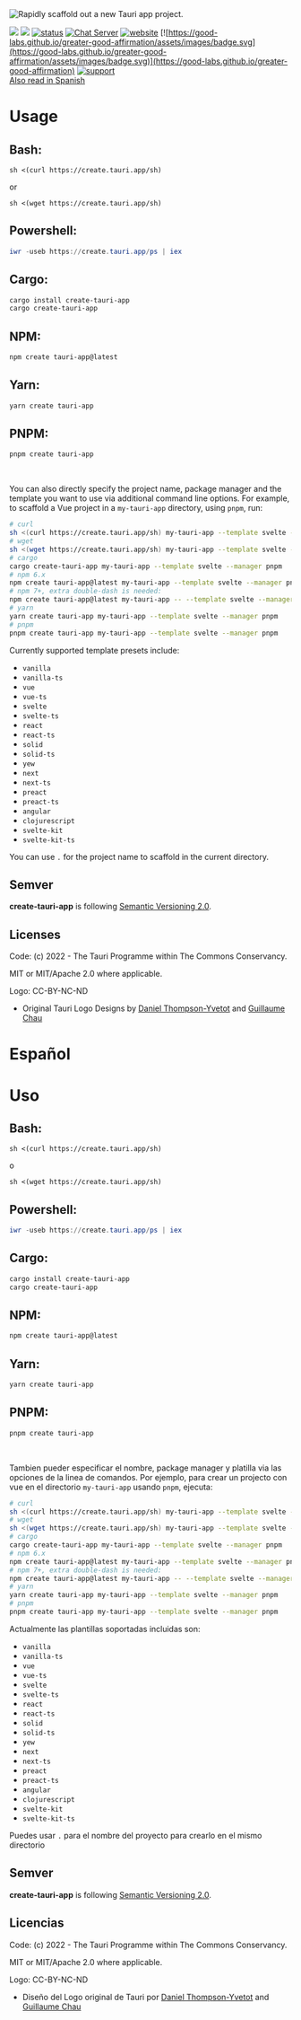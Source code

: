 <img src="https://github.com/tauri-apps/create-tauri-app/raw/dev/.github/splash.png" alt="Rapidly scaffold out a new Tauri app project." />

[![](https://img.shields.io/crates/v/create-tauri-app)](https://crates.io/crates/create-tauri-app)
[![](https://img.shields.io/npm/v/create-tauri-app.svg)](https://www.npmjs.com/package/create-tauri-app)
[![status](https://img.shields.io/badge/status-stable-blue.svg)](https://github.com/tauri-apps/tauri)
[![Chat Server](https://img.shields.io/badge/chat-discord-7289da.svg)](https://discord.gg/SpmNs4S)
[![website](https://img.shields.io/badge/website-tauri.app-purple.svg)](https://tauri.app)
[![https://good-labs.github.io/greater-good-affirmation/assets/images/badge.svg](https://good-labs.github.io/greater-good-affirmation/assets/images/badge.svg)](https://good-labs.github.io/greater-good-affirmation)
[![support](https://img.shields.io/badge/sponsor-Open%20Collective-blue.svg)](https://opencollective.com/tauri)  <br>
<a href="https://github.com/tauri-apps/create-tauri-app#espa%C3%B1ol"> Also read in Spanish</a> <br>

# Usage

## Bash:

``` 
sh <(curl https://create.tauri.app/sh)
```
or 
```
sh <(wget https://create.tauri.app/sh)
```

## Powershell:

``` powershell
iwr -useb https://create.tauri.app/ps | iex
```

## Cargo:

``` bash
cargo install create-tauri-app
cargo create-tauri-app
```

## NPM:

``` bash
npm create tauri-app@latest
```

## Yarn:

``` bash
yarn create tauri-app
```

## PNPM:

``` bash
pnpm create tauri-app
```

<br>

You can also directly specify the project name, package manager and the template you want to use via additional command line options. For example, to scaffold a Vue project in a `my-tauri-app` directory, using `pnpm`, run:

```bash
# curl
sh <(curl https://create.tauri.app/sh) my-tauri-app --template svelte --manager pnpm
# wget
sh <(wget https://create.tauri.app/sh) my-tauri-app --template svelte --manager pnpm
# cargo
cargo create-tauri-app my-tauri-app --template svelte --manager pnpm
# npm 6.x
npm create tauri-app@latest my-tauri-app --template svelte --manager pnpm
# npm 7+, extra double-dash is needed:
npm create tauri-app@latest my-tauri-app -- --template svelte --manager pnpm
# yarn
yarn create tauri-app my-tauri-app --template svelte --manager pnpm
# pnpm
pnpm create tauri-app my-tauri-app --template svelte --manager pnpm
```

Currently supported template presets include:

- `vanilla`
- `vanilla-ts`
- `vue`
- `vue-ts`
- `svelte`
- `svelte-ts`
- `react`
- `react-ts`
- `solid`
- `solid-ts`
- `yew`
- `next`
- `next-ts`
- `preact`
- `preact-ts`
- `angular`
- `clojurescript`
- `svelte-kit`
- `svelte-kit-ts`

You can use `.` for the project name to scaffold in the current directory.

## Semver
**create-tauri-app** is following [Semantic Versioning 2.0](https://semver.org/).

## Licenses
Code: (c) 2022 - The Tauri Programme within The Commons Conservancy.

MIT or MIT/Apache 2.0 where applicable.

Logo: CC-BY-NC-ND
- Original Tauri Logo Designs by [Daniel Thompson-Yvetot](https://github.com/nothingismagick) and [Guillaume Chau](https://github.com/akryum)


# Español


# Uso

## Bash:

``` 
sh <(curl https://create.tauri.app/sh)
```
o
```
sh <(wget https://create.tauri.app/sh)
```

## Powershell:

``` powershell
iwr -useb https://create.tauri.app/ps | iex
```

## Cargo:

``` bash
cargo install create-tauri-app
cargo create-tauri-app
```

## NPM:

``` bash
npm create tauri-app@latest
```

## Yarn:

``` bash
yarn create tauri-app
```

## PNPM:

``` bash
pnpm create tauri-app
```

<br>

Tambien pueder especificar el nombre, package manager y platilla via las opciones de la linea de comandos. Por ejemplo, para crear un projecto con vue en el directorio `my-tauri-app` usando `pnpm`, ejecuta:
```bash
# curl
sh <(curl https://create.tauri.app/sh) my-tauri-app --template svelte --manager pnpm
# wget
sh <(wget https://create.tauri.app/sh) my-tauri-app --template svelte --manager pnpm
# cargo
cargo create-tauri-app my-tauri-app --template svelte --manager pnpm
# npm 6.x
npm create tauri-app@latest my-tauri-app --template svelte --manager pnpm
# npm 7+, extra double-dash is needed:
npm create tauri-app@latest my-tauri-app -- --template svelte --manager pnpm
# yarn
yarn create tauri-app my-tauri-app --template svelte --manager pnpm
# pnpm
pnpm create tauri-app my-tauri-app --template svelte --manager pnpm
```

Actualmente las plantillas soportadas incluidas son:

- `vanilla`
- `vanilla-ts`
- `vue`
- `vue-ts`
- `svelte`
- `svelte-ts`
- `react`
- `react-ts`
- `solid`
- `solid-ts`
- `yew`
- `next`
- `next-ts`
- `preact`
- `preact-ts`
- `angular`
- `clojurescript`
- `svelte-kit`
- `svelte-kit-ts`

Puedes usar `.` para el nombre del proyecto para crearlo en el mismo directorio

## Semver
**create-tauri-app** is following [Semantic Versioning 2.0](https://semver.org/).

## Licencias
Code: (c) 2022 - The Tauri Programme within The Commons Conservancy.

MIT or MIT/Apache 2.0 where applicable.

Logo: CC-BY-NC-ND
- Diseño del Logo original de Tauri por [Daniel Thompson-Yvetot](https://github.com/nothingismagick) and [Guillaume Chau](https://github.com/akryum)

